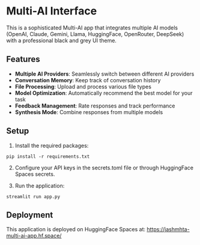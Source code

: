 # Multi-AI Interface

This is a sophisticated Multi-AI app that integrates multiple AI models (OpenAI, Claude, Gemini, Llama, HuggingFace, OpenRouter, DeepSeek) with a professional black and grey UI theme.

## Features

- **Multiple AI Providers**: Seamlessly switch between different AI providers
- **Conversation Memory**: Keep track of conversation history
- **File Processing**: Upload and process various file types
- **Model Optimization**: Automatically recommend the best model for your task
- **Feedback Management**: Rate responses and track performance
- **Synthesis Mode**: Combine responses from multiple models

## Setup

1. Install the required packages:
```
pip install -r requirements.txt
```

2. Configure your API keys in the secrets.toml file or through HuggingFace Spaces secrets.

3. Run the application:
```
streamlit run app.py
```

## Deployment

This application is deployed on HuggingFace Spaces at: https://jashmhta-multi-ai-app.hf.space/
